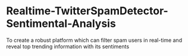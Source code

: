 # Realtime-TwitterSpamDetector-Sentimental-Analysis
To create a robust platform which can filter spam users in real-time and reveal top trending information with its sentiments
